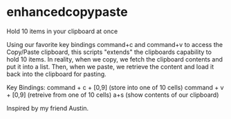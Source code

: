 # enhancedcopypaste
Hold 10 items in your clipboard at once

Using our favorite key bindings command+c and command+v to access the Copy/Paste clipboard, this scripts "extends" the clipboards capability to hold 10 items. 
In reality, when we copy, we fetch the clipboard contents and put it into a list. Then, when we paste, we retrieve the content and load it back into the clipboard for pasting. 


Key Bindings: 
command + c + [0,9] (store into one of 10 cells)
command + v + [0,9] (retreive from one of 10 cells)
a+s (show contents of our clipboard)

Inspired by my friend Austin.
